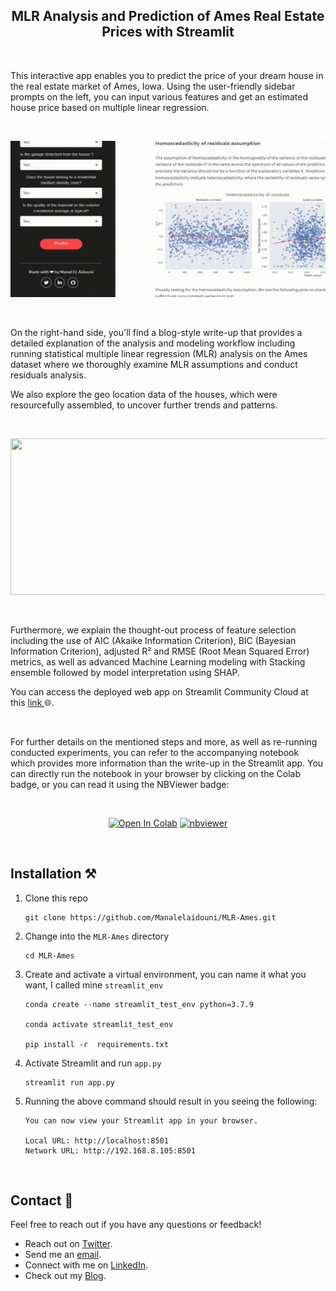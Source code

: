 
<h2 align="center">
MLR Analysis and Prediction of Ames Real Estate Prices with Streamlit

</h2>

<br>


This interactive app enables you to predict the price of your dream house in the real estate market of Ames, Iowa. Using the user-friendly sidebar prompts on the left, you can input various features and get an estimated house price based on multiple linear regression.

<br>

<p align = "center"><img src = "./animations/prediction.gif" height =250 width = 600></p>

<br>

On the right-hand side, you'll find a blog-style write-up that provides a detailed explanation of the analysis and modeling workflow including running statistical multiple linear regression (MLR) analysis on the Ames dataset where we thoroughly examine MLR assumptions and conduct residuals analysis.  

We also explore the geo location data of the houses, which were resourcefully assembled, to uncover further trends and patterns.

<br>

<p align = "center"><img src = "./animations/last_geo_gif.gif" height =250 width = 600></p>

<br>

Furthermore, we explain the thought-out process of feature selection including the use of AIC (Akaike Information Criterion), BIC (Bayesian Information Criterion), adjusted R² and RMSE (Root Mean Squared Error) metrics, as well as advanced Machine Learning modeling with Stacking ensemble followed by model interpretation using SHAP. 

You can access the deployed web app on Streamlit Community Cloud at this [link ](https://ames-real-estate.streamlit.app/) 🌐.

<br>

For further details on the mentioned steps and more, as well as re-running conducted experiments, you can refer to the accompanying notebook which  provides more information than the write-up in the Streamlit app. You can directly run the notebook in your browser by clicking on the Colab badge, or you can read it using the NBViewer badge:


<br>


<p align="center">
    <a href="https://colab.research.google.com/github/Manalelaidouni/Blog-jupyter-notebooks-/blob/master/Analysis_and_modeling.ipynb" target="_parent\"><img src="https://colab.research.google.com/assets/colab-badge.svg" alt="Open In Colab"/></a>     
    <a href="https://nbviewer.org/github/Manalelaidouni/Blog-jupyter-notebooks-/blob/master/Analysis_and_modeling.ipynb" target="_parent\"><img src="https://raw.githubusercontent.com/jupyter/design/master/logos/Badges/nbviewer_badge.svg" alt="nbviewer"/></a> 




</p>


<br>

## Installation ⚒️


1. Clone this repo

    ```
    git clone https://github.com/Manalelaidouni/MLR-Ames.git
    ```

1. Change into the `MLR-Ames` directory

    ```
    cd MLR-Ames
    ```

1. Create and activate a virtual environment, you can name it what you want, I called mine `streamlit_env`
    ```
    conda create --name streamlit_test_env python=3.7.9

    conda activate streamlit_test_env

    pip install -r  requirements.txt
    ```

4. Activate Streamlit and run `app.py`
    ```
    streamlit run app.py
    ```


5. Running the above command should result in you seeing the following:

    ```
    You can now view your Streamlit app in your browser.

    Local URL: http://localhost:8501
    Network URL: http://192.168.8.105:8501
    ```

<br>


## Contact 🤝


Feel free to reach out if you have any questions or feedback!

- Reach out on [Twitter](https://twitter.com/Manal_ELAI).
- Send me an [email](mailto:mm.elaidouni@gmail.com).
- Connect with me on [LinkedIn](https://www.linkedin.com/in/manalelaidouni/).
- Check out my [Blog](https://manalelaidouni.github.io/).

